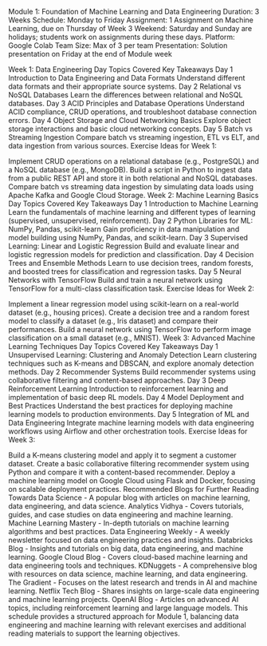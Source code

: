 Module 1: Foundation of Machine Learning and Data Engineering
Duration: 3 Weeks
Schedule: Monday to Friday
Assignment: 1 Assignment on Machine Learning, due on Thursday of Week 3
Weekend: Saturday and Sunday are holidays; students work on assignments during these days.
Platform: Google Colab
Team Size: Max of 3 per team
Presentation: Solution presentation on Friday at the end of Module week

Week 1: Data Engineering
Day	Topics Covered	Key Takeaways
Day 1	Introduction to Data Engineering and Data Formats	Understand different data formats and their appropriate source systems.
Day 2	Relational vs NoSQL Databases	Learn the differences between relational and NoSQL databases.
Day 3	ACID Principles and Database Operations	Understand ACID compliance, CRUD operations, and troubleshoot database connection errors.
Day 4	Object Storage and Cloud Networking Basics	Explore object storage interactions and basic cloud networking concepts.
Day 5	Batch vs Streaming Ingestion	Compare batch vs streaming ingestion, ETL vs ELT, and data ingestion from various sources.
Exercise Ideas for Week 1:

Implement CRUD operations on a relational database (e.g., PostgreSQL) and a NoSQL database (e.g., MongoDB).
Build a script in Python to ingest data from a public REST API and store it in both relational and NoSQL databases.
Compare batch vs streaming data ingestion by simulating data loads using Apache Kafka and Google Cloud Storage.
Week 2: Machine Learning Basics
Day	Topics Covered	Key Takeaways
Day 1	Introduction to Machine Learning	Learn the fundamentals of machine learning and different types of learning (supervised, unsupervised, reinforcement).
Day 2	Python Libraries for ML: NumPy, Pandas, scikit-learn	Gain proficiency in data manipulation and model building using NumPy, Pandas, and scikit-learn.
Day 3	Supervised Learning: Linear and Logistic Regression	Build and evaluate linear and logistic regression models for prediction and classification.
Day 4	Decision Trees and Ensemble Methods	Learn to use decision trees, random forests, and boosted trees for classification and regression tasks.
Day 5	Neural Networks with TensorFlow	Build and train a neural network using TensorFlow for a multi-class classification task.
Exercise Ideas for Week 2:

Implement a linear regression model using scikit-learn on a real-world dataset (e.g., housing prices).
Create a decision tree and a random forest model to classify a dataset (e.g., Iris dataset) and compare their performances.
Build a neural network using TensorFlow to perform image classification on a small dataset (e.g., MNIST).
Week 3: Advanced Machine Learning Techniques
Day	Topics Covered	Key Takeaways
Day 1	Unsupervised Learning: Clustering and Anomaly Detection	Learn clustering techniques such as K-means and DBSCAN, and explore anomaly detection methods.
Day 2	Recommender Systems	Build recommender systems using collaborative filtering and content-based approaches.
Day 3	Deep Reinforcement Learning	Introduction to reinforcement learning and implementation of basic deep RL models.
Day 4	Model Deployment and Best Practices	Understand the best practices for deploying machine learning models to production environments.
Day 5	Integration of ML and Data Engineering	Integrate machine learning models with data engineering workflows using Airflow and other orchestration tools.
Exercise Ideas for Week 3:

Build a K-means clustering model and apply it to segment a customer dataset.
Create a basic collaborative filtering recommender system using Python and compare it with a content-based recommender.
Deploy a machine learning model on Google Cloud using Flask and Docker, focusing on scalable deployment practices.
Recommended Blogs for Further Reading
Towards Data Science - A popular blog with articles on machine learning, data engineering, and data science.
Analytics Vidhya - Covers tutorials, guides, and case studies on data engineering and machine learning.
Machine Learning Mastery - In-depth tutorials on machine learning algorithms and best practices.
Data Engineering Weekly - A weekly newsletter focused on data engineering practices and insights.
Databricks Blog - Insights and tutorials on big data, data engineering, and machine learning.
Google Cloud Blog - Covers cloud-based machine learning and data engineering tools and techniques.
KDNuggets - A comprehensive blog with resources on data science, machine learning, and data engineering.
The Gradient - Focuses on the latest research and trends in AI and machine learning.
Netflix Tech Blog - Shares insights on large-scale data engineering and machine learning projects.
OpenAI Blog - Articles on advanced AI topics, including reinforcement learning and large language models.
This schedule provides a structured approach for Module 1, balancing data engineering and machine learning with relevant exercises and additional reading materials to support the learning objectives.